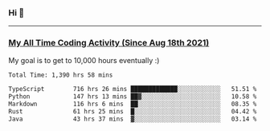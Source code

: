 ### Hi 🙂

---

### <a href="https://wakatime.com/@Eroxl">My All Time Coding Activity (Since Aug 18th 2021)</a>
My goal is to get to 10,000 hours eventually :)
<!--START_SECTION:waka-->

```txt
Total Time: 1,390 hrs 58 mins

TypeScript        716 hrs 26 mins █████████████░░░░░░░░░░░░   51.51 %
Python            147 hrs 13 mins ██▓░░░░░░░░░░░░░░░░░░░░░░   10.58 %
Markdown          116 hrs 6 mins  ██░░░░░░░░░░░░░░░░░░░░░░░   08.35 %
Rust              61 hrs 25 mins  █░░░░░░░░░░░░░░░░░░░░░░░░   04.42 %
Java              43 hrs 37 mins  ▓░░░░░░░░░░░░░░░░░░░░░░░░   03.14 %
```

<!--END_SECTION:waka-->
